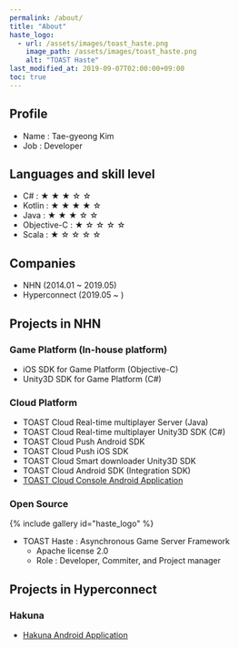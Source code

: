 ```yaml
---
permalink: /about/
title: "About"
haste_logo:
  - url: /assets/images/toast_haste.png
    image_path: /assets/images/toast_haste.png
    alt: "TOAST Haste"
last_modified_at: 2019-09-07T02:00:00+09:00
toc: true
---
```


## Profile
- Name : Tae-gyeong Kim
- Job : Developer

## Languages and skill level
- C# : ★ ★ ★ ☆ ☆ 
- Kotlin : ★ ★ ★ ★ ☆
- Java : ★ ★ ★ ☆ ☆
- Objective-C : ★ ☆ ☆ ☆ ☆
- Scala : ★ ☆ ☆ ☆ ☆

## Companies
- NHN (2014.01 ~ 2019.05)
- Hyperconnect (2019.05 ~ )

## Projects in NHN

### Game Platform (In-house platform)
- iOS SDK for Game Platform (Objective-C)
- Unity3D SDK for Game Platform (C#)

### Cloud Platform
- TOAST Cloud Real-time multiplayer Server (Java)
- TOAST Cloud Real-time multiplayer Unity3D SDK (C#)
- TOAST Cloud Push Android SDK
- TOAST Cloud Push iOS SDK
- TOAST Cloud Smart downloader Unity3D SDK
- TOAST Cloud Android SDK (Integration SDK)
- [TOAST Cloud Console Android Application](https://play.google.com/store/apps/details?id=com.nhn.toast.console)

### Open Source
{% include gallery id="haste_logo" %}
- TOAST Haste : Asynchronous Game Server Framework
    - Apache license 2.0
    - Role : Developer, Commiter, and Project manager

## Projects in Hyperconnect

### Hakuna
- [Hakuna Android Application](https://play.google.com/store/apps/details?id=com.movefastcompany.bora)